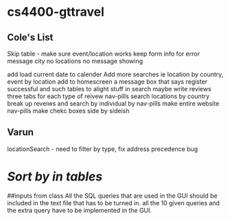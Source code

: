 # cs4400-gttravel

## Cole's List
Skip table - make sure event/location works
keep form info for error message
city no locations no message showing

add load current date to calender
Add more searches ie location by country, event by location
add to homescreen a message box that says register successful and such
tables to alight stuff in search maybe
write reviews three tabs for each type of reivew nav-pills
search locations by country
break up reveiws and search by individual by nav-pills
make entire website nav-pills
make chekc boxes side by sideish


## Varun
locationSearch - need to filter by type, fix address precedence bug

*Sort by in tables*
=======

##inputs from class
All the SQL queries that are used in the GUI should be included in the text file that has to be turned in.
all the 10 given queries and the extra query have to be implemented in the GUI.
